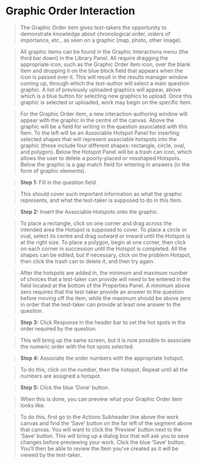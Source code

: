 # Graphic Order Interaction

>The Graphic Order item gives test-takers the opportunity to demonstrate knowledge about chronological order, orders of importance, etc., as seen on a graphic (map, photo, other image).

>All graphic items can be found in the Graphic Interactions menu (the third bar down) in the Library Panel. All require dragging the appropriate icon, such as the Graphic Order item icon, over the blank Item and dropping it on the blue block field that appears when the icon is passed over it. This will result in the results manager window coming up, through which the test-author will select a main question graphic. A list of previously uploaded graphics will appear, above which is a blue button for selecting new graphics to upload. Once this graphic is selected or uploaded, work may begin on the specific item.

>For the Graphic Order item, a new interaction-authoring window will appear with the graphic in the centre of the canvas. Above the graphic will be a field for writing in the question associated with this Item. To the left will be an Associable Hotspot Panel for inserting selected shapes that will represent associable hotspots into the graphic (these include four different shapes: rectangle, circle, oval, and polygon). Below the Hotspot Panel will be a trash can icon, which allows the user to delete a poorly-placed or misshaped Hotspots. Below the graphic is a gap match field for entering in answers (in the form of graphic elements).

>**Step 1:** Fill in the question field. 

>This should cover such important information as what the graphic represents, and what the test-taker is supposed to do in this Item.

>**Step 2:** Insert the Associable Hotspots onto the graphic.

>To place a rectangle, click on one corner and drag across the intended area the Hotspot is supposed to cover. To place a circle or oval, select its centre and drag outward or inward until the Hotspot is at the right size. To place a polygon, begin at one corner, then click on each corner in succession until the Hotspot is completed. All the shapes can be edited, but if necessary, click on the problem Hotspot, then click the trash can to delete it, and then try again. 

>After the hotspots are added in, the minimum and maximum number of choices that a test-taker can provide will need to be entered in the field located at the bottom of the Properties Panel. A minimum above zero requires that the test-taker provide an answer to the question before moving off the item, while the maximum should be above zero in order that the test-taker can provide at least one answer to the question.

>**Step 3:** Click Response in the header bar to set the hot spots in the order required by the question.

>This will bring up the same screen, but it is now possible to associate the numeric order with the hot spots selected.

>**Step 4:** Associate the order numbers with the appropriate hotspot.

>To do this, click on the number, then the hotspot. Repeat until all the numbers are assigned a hotspot.

>**Step 5:** Click the blue ‘Done’ button.

>When this is done, you can preview what your Graphic Order item looks like.

>To do this, first go to the Actions Subheader line above the work canvas and find the ‘Save’ button on the far left of the segment above that canvas. You will want to click the ‘Preview’ button next to the ‘Save’ button. This will bring up a dialog box that will ask you to save changes before previewing your work. Click the blue ‘Save’ button. You’ll then be able to review the Item you’ve created as it will be viewed by the test-taker.
